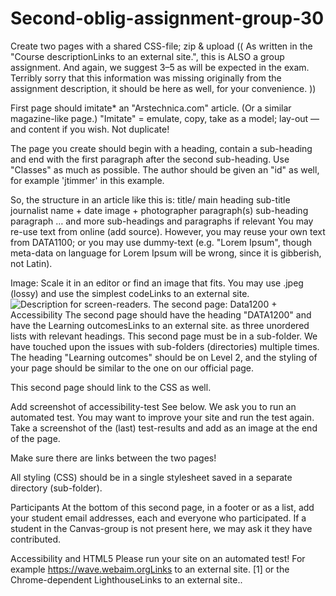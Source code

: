 # Second-oblig-assignment-group-30
Create two pages with a shared CSS-file; zip & upload
(( As written in the "Course descriptionLinks to an external site.", this is ALSO a group assignment. And again, we suggest 3–5 as will be expected in the exam. Terribly sorry that this information was missing originally from the assignment description, it should be here as well, for your convenience. ))

First page should imitate* an "Arstechnica.com" article. (Or a similar magazine-like page.) "Imitate" = emulate, copy, take as a model; lay-out — and content if you wish. Not duplicate!

The page you create should begin with a heading, contain a sub-heading and end with the first paragraph after the second sub-heading. Use "Classes" as much as possible. The author should be given an "id" as well, for example 'jtimmer' in this example. 

So, the structure in an article like this is:
title/ main heading
sub-title
journalist name + date
image + photographer
paragraph(s)
sub-heading
paragraph
… and more sub-headings and paragraphs if relevant
You may re-use text from online (add source). However, you may reuse your own text from DATA1100; or you may use dummy-text 
(e.g. "Lorem Ipsum", though meta-data on language for Lorem Ipsum will be wrong, since it is gibberish, not Latin).

Image: Scale it in an editor or find an image that fits. You may use .jpeg (lossy) and use the simplest codeLinks to an external site. <img src="filename.jpg" alt="Description for screen-readers">.
The second page: Data1200 + Accessibility
The second page should have the heading "DATA1200" and have the Learning outcomesLinks to an external site. as three unordered lists with relevant headings. 
This second page must be in a sub-folder. We have touched upon the issues with sub-folders (directories) multiple times. 
The heading "Learning outcomes" should be on Level 2, and the styling of your page should be similar to the one on our official page.

This second page should link to the CSS as well.

Add screenshot of accessibility-test
See below. We ask you to run an automated test. You may want to improve your site and run the test again. Take a screenshot of the (last) test-results and add as an image at the end of the page.

Make sure there are links between the two pages!

All styling (CSS) should be in a single stylesheet saved in a separate directory (sub-folder).

Participants
At the bottom of this second page, in a footer or as a list, add your student email addresses, each and everyone who participated. 
If a student in the Canvas-group is not present here, we may ask it they have contributed.

Accessibility and HTML5
Please run your site on an automated test! For example https://wave.webaim.orgLinks to an external site. [1] or the Chrome-dependent LighthouseLinks to an external site..
